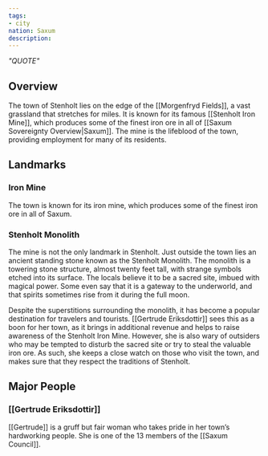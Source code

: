 ```yaml
---
tags:
- city
nation: Saxum
description:
---
```

*"QUOTE"*
## Overview
The town of Stenholt lies on the edge of the [[Morgenfryd Fields]], a vast grassland that stretches for miles. It is known for its famous [[Stenholt Iron Mine]], which produces some of the finest iron ore in all of [[Saxum Sovereignty Overview|Saxum]]. The mine is the lifeblood of the town, providing employment for many of its residents.
## Landmarks
### Iron Mine
The town is known for its iron mine, which produces some of the finest iron ore in all of Saxum.
### Stenholt Monolith
The mine is not the only landmark in Stenholt. Just outside the town lies an ancient standing stone known as the Stenholt Monolith. The monolith is a towering stone structure, almost twenty feet tall, with strange symbols etched into its surface. The locals believe it to be a sacred site, imbued with magical power. Some even say that it is a gateway to the underworld, and that spirits sometimes rise from it during the full moon.

Despite the superstitions surrounding the monolith, it has become a popular destination for travelers and tourists. [[Gertrude Eriksdottir]] sees this as a boon for her town, as it brings in additional revenue and helps to raise awareness of the Stenholt Iron Mine. However, she is also wary of outsiders who may be tempted to disturb the sacred site or try to steal the valuable iron ore. As such, she keeps a close watch on those who visit the town, and makes sure that they respect the traditions of Stenholt.
## Major People
### [[Gertrude Eriksdottir]]
[[Gertrude]] is a gruff but fair woman who takes pride in her town’s hardworking people. She is one of the 13 members of the [[Saxum Council]].